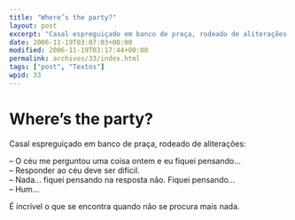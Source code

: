 ```yaml
---
title: "Where’s the party?"
layout: post
excerpt: "Casal espreguiçado em banco de praça, rodeado de aliterações: – O céu me perguntou uma coisa ontem e eu fiquei pensando… – Responder ao céu deve ser difícil. – Nada… fiquei pensando na resposta não. Fiquei pensando… – Hum… É incrível o que se encontra quando não se procura mais nada."
date: 2006-11-19T03:07:03+00:00
modified: 2006-11-19T03:17:44+00:00
permalink: archives/33/index.html
tags: ["post", "Textos"]
wpid: 33
---
```


# Where’s the party?

Casal espreguiçado em banco de praça, rodeado de aliterações:

– O céu me perguntou uma coisa ontem e eu fiquei pensando…  
– Responder ao céu deve ser difícil.  
– Nada… fiquei pensando na resposta não. Fiquei pensando…  
– Hum…

É incrível o que se encontra quando não se procura mais nada.